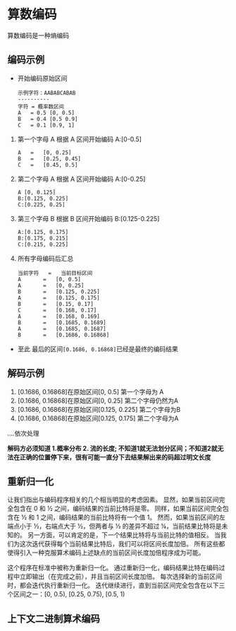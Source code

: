 
# 算数编码

算数编码是一种熵编码


## 编码示例

- 开始编码原始区间
    ```
    示例字符：AABABCABAB
    ----------
    字符 = 概率数区间
    A   = 0.5 [0, 0.5]
    B   = 0.4 [0.5 0.9]
    C   = 0.1 [0.9, 1]
    ```
1. 第一个字母 A 根据 A 区间开始编码 A:[0-0.5]
    ```
    A   =   [0, 0.25] 
    B   =   [0.25, 0.45]
    C   =   [0.45, 0.5]
    ```

2. 第二个字母 A 根据 A 区间开始编码 A:[0-0.25]
    ```
    A [0, 0.125]
    B:[0.125, 0.225]
    C:[0.225, 0.25]
    ```

3. 第三个字母 B 根据 B 区间开始编码 B:[0.125-0.225]
    ```
    A:[0.125, 0.175]
    B:[0.175, 0.215]
    C:[0.215, 0.225]
    ```

4. 所有字母编码后汇总
    ```
    当前字符   =   当前目标区间
    A       =   [0, 0.5]
    A       =   [0, 0.25]
    B       =   [0.125, 0.225]
    A       =   [0.125, 0.175]
    B       =   [0.15, 0.17]
    C       =   [0.168, 0.17]
    A       =   [0.168, 0.169]
    B       =   [0.1685, 0.1689]
    A       =   [0.1685, 0.1687]
    B       =   [0.1686, 0.16868]
    ```
- 至此 最后的区间`[0.1686, 0.16868]`已经是最终的编码结果

## 解码示例

1. [0.1686, 0.16868]在原始区间[0, 0.5]
第一个字母为 A
2. [0.1686, 0.16868]在原始区间[0, 0.25] 第二个字母仍然为A
3. [0.1686, 0.16868]在原始区间[0.125, 0.225] 第二个字母为B
4. [0.1686, 0.16868]在原始区间[0.125, 0.175] 第二个字母为A

....依次处理


**解码方必须知道 1.概率分布  2. 流的长度; 不知道1就无法划分区间；不知道2就无法在正确的位置停下来，很有可能一直分下去结果解出来的码超过明文长度**


## 重新归一化

让我们指出与编码程序相关的几个相当明显的考虑因素。
显然，如果当前区间完全包含在 0 和 ½ 之间，编码结果的当前比特将是零。
同样，如果当前区间完全包含在 ½ 和 1 之间，编码结果的当前比特将有一个值 1。
然而，如果当前区间的左端点小于 ½，右端点大于 ½，但两者与 ½ 的差异不超过 ¼，当前结果比特将是未知的。
另一方面，可以肯定的是，下一个结果比特将与当前比特的值相反。
当我们为这次迭代获得每个当前结果比特后，我们可以将区间长度加倍。
所有这些都使得引入一种克服算术编码上述缺点的当前区间长度加倍程序成为可能。

这个程序在标准中被称为重新归一化。
通过重新归一化，编码结果比特在编码过程中立即输出（在完成之前），并且当前区间长度加倍。
每次选择新的当前区间时，都会迭代执行重新归一化。
迭代继续进行，直到当前区间完全包含在以下三个区间之一：[0, 0.5), [0.25, 0.75), [0.5, 1)

## 上下文二进制算术编码

